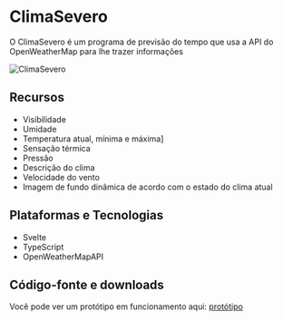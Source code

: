 # ClimaSevero

O ClimaSevero é um programa de previsão do tempo que usa a API do OpenWeatherMap para lhe trazer informações

![ClimaSevero](https://andrewnationdev.vercel.app/img/climasevero.png)

## Recursos

- Visibilidade
- Umidade
- Temperatura atual, mínima e máxima]
- Sensação térmica
- Pressão
- Descrição do clima
- Velocidade do vento
- Imagem de fundo dinâmica de acordo com o estado do clima atual

## Plataformas e Tecnologias

- Svelte
- TypeScript
- OpenWeatherMapAPI

## Código-fonte e downloads

Você pode ver um protótipo em funcionamento aqui: [protótipo](https://climasevero.vercel.app/)